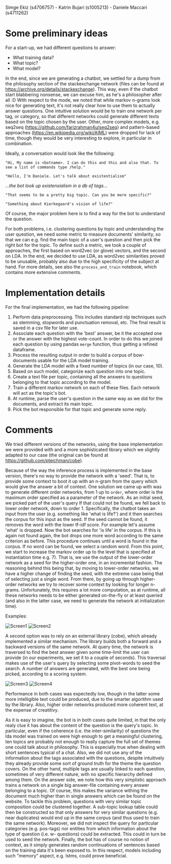 Simge Ekiz (s4706757) - Katrin Bujari (s1005213) - Daniele Maccari (s4711262)

# Some preliminary ideas

For a start-up, we had different questions to answer:
* What training data?
* What topic?
* What model?

In the end, since we are generating a chatbot, we settled for a dump from the philosophy section of the stackexchange network (files can be found at https://archive.org/details/stackexchange). This way, even if the chatbot start blabbering nonsense, we can excuse him, as he's a philosopher after all :D
With respect to the mode, we noted that while markov n-grams look nice for generating text, it's not really clear how to use them to actually answer questions. One intuitive solution would be to train one network per tag, or category, so that different networks could generate different texts based on the topic chosen by the user. Other, more complex models, e.g. seq2seq (https://github.com/farizrahman4u/seq2seq) and pattern-based approaches (https://en.wikipedia.org/wiki/AIML) were dropped for lack of time, though they would be very interesting to explore, in particular in combination.

Ideally, a conversation would look like the following:

`"Hi, My name is <botname>. I can do this and this and also that. To see a list of commands type /help."`

`"Hello, I'm Daniele. Let's talk about existentialism"`

_...the bot look up existensialism in a db of tags..._

`"That seems to be a pretty big topic. Can you be more specific?"`

`"Something about Kierkegaard's vision of life?"`

Of course, the major problem here is to find a way for the bot to understand the question.

For both problems, i.e. clustering questions by topic and understanding the user question, we need some metric to measure documents' similarity, so that we can e.g. find the main topic of a user's question and then pick the right bot for the topic. To define such a metric, we took a couple of approaches, the first based on word2vec (or glove) vectors, and the second on LDA. In the end, we decided to use LDA, as word2vec similarities proved to be unusable, probably also due to the high specificity of the subject at hand. For more details, see also the `process_and_train` notebook, which contains more extensive comments.

# Implementation details
For the final implementation, we had the following pipeline:

1. Perform data preprocessing. This includes standard nlp techniques such as stemming, stopwords and punctuation removal, etc. The final result is saved in a csv file for later use.
1. Associate each question with the 'best' answer, be it the accepted one or the answer with the highest vote-count. In order to do this we joined each question by using pandas `merge` function, thus getting a refined dataframe.
1. Process the resulting output in order to build a corpus of bow-documents usable for the LDA model training.
1. Generate the LDA model with a fixed number of topics (in our case, 10).
1. Based on such model, categorize each question into one topic.
1. Create a text file per topic, containing all the answers to questions belonging to that topic according to the model.
1. Train a different markov network on each of these files. Each network will act as the topic's bot.
1. At runtime, parse the user's question in the same way as we did for the documents, and extract its main topic.
1. Pick the bot responsible for that topic and generate some reply.

# Comments
We tried different versions of the networks, using the base implementation we were provided with and a more sophisticated library which we slightly adapted to our case (the original can be found at https://github.com/pteichman/cobe).

Because of the way the inference process is implemented in the base version, there's no way to provide the network with a 'seed'. That is, to provide some context to boot it up with an n-gram from the query which would give the answer a bit of context. One solution we came up with was to generate different order networks, from 1 up to `order`, where order is the maximum order specified as a parameter of the network. As an initial seed, we picked part of the user's query If that could not be found, we fell back to lower order network, down to order 1. Specifically, the chatbot takes an input from the user (e.g. something like 'what is life?') and it then searches the corpus for this input as the seed. If the seed cannot be found, it removes the word with the lower tf-idf score. For example let's assume 'what' is dropped. Now the bot searches for 'is life' in the corpus. If this is again not found again, the bot drops one more word according to the same criterion as before. This procedure continues until a word is found in the corpus. If no word can be found, we select a random word. From this point, we start to increase the markov order up to the level that is specified at instantiation time e.g. 7). That is, we use the output of the lower-order network as a seed for the higher-order one, in an incremental fashion. The reasoning behind this being that, by moving to lower-order networks, we have a higher change of finding the seed, with the extreme case being that of selecting just a single word. From there, by going up through higher-order networks we try to recover some context by looking for longer n-grams. Unfortunately, this requires a lot more computation, as at runtime, all these networks needs to be either generated on-the-fly or at least queried (and also in the latter case, we need to generate the network at initialization time).

Examples:

![Screen1](https://github.com/macco3k/CCMWLI-2017/blob/master/wg4/screenshots/1.png)
![Screen2](https://github.com/macco3k/CCMWLI-2017/blob/master/wg4/screenshots/2.png)

A second option was to rely on an external library (cobe), which already implemented a similar mechanism. The library builds both a forward and a backward versions of the same network. At query time, the network is traversed to find the best answer given some time-limit the user can provide (in our experiments, we set it to a couple of seconds). This traversal makes use of the user's query by selecting some pivot-words to seed the search. A number of answers are generated, with the best one being picked, according to a scoring system.

![Screen3](https://github.com/macco3k/CCMWLI-2017/blob/master/wg4/screenshots/3.png)
![Screen4](https://github.com/macco3k/CCMWLI-2017/blob/master/wg4/screenshots/5.png)

Performance in both cases was expectedly low, though in the latter some more intelligible text could be produced, due to the smarter algorithm used by the library. Also, higher order networks produced more coherent text, at the expense of creatitivy.

As it is easy to imagine, the bot is in both cases quite limited, in that the only realy clue it has about the content of the question is the query's topic. In particular, even if the coherence (i.e. the inter-similarity) of questions the lda model was trained on were high enough to get a meaningful clustering, ten topics are probably not enough to really capture the full set of themes one could talk about in philosophy. This is especially true when dealing with short sentences typical of a chat. Also, we did not use any of the information about the tags associated with the questions, despite intuitively they already provide some sort of ground truth for the theme the question covers. On the other hand, multiple tags are usually linked to each question, sometimes of very different nature, with no specific hierarchy defined among them. On the answer side, we note how this very simplistic approach trains a network on a single big answer-file containing every answer belonging to a topic. Of course, this makes the variance withing the document much higher than in single answers which can be found on the website. To tackle this problem, questions with very similar topic composition could be clustered together. A sub-topic lookup table could then be constructed so that only answers for very similar questions (e.g. near duplicates) would end up in the same corpus (and thus used to train the same network). Moreover, we did not inspect the query for particular categories (e.g. pos-tags) nor entities from which information about the type of question (i.e. w- questions) could be extracted. This could in turn be used to seed the network. Finally, the bot has of course no notion of context, as it simply generates random continuations of sentences based on the training data it's been exposed to. In this respect, models including such "memory" aspect, e.g. lstms, could prove beneficial.
